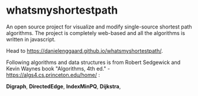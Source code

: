 # whatsmyshortestpath

An open source project for visualize and modify single-source shortest path algorithms. The project is completely web-based and all the algorithms is written in javascript.

Head to https://danielenggaard.github.io/whatsmyshortestpath/.

Following algorithms and data structures is from Robert Sedgewick and Kevin Waynes book "Algorithms, 4th ed." - https://algs4.cs.princeton.edu/home/ :

__Digraph__,
__DirectedEdge__,
__IndexMinPQ__,
__Dijkstra__,
